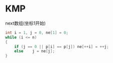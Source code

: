 # KMP
next数组(坐标1开始)
``` c++
int i = 1, j = 0, ne[1] = 0;
while (i <= n)
{
    if (j == 0 || p[i] == p[j]) ne[++i] = ++j;
    else    j = ne[j];
}
```
